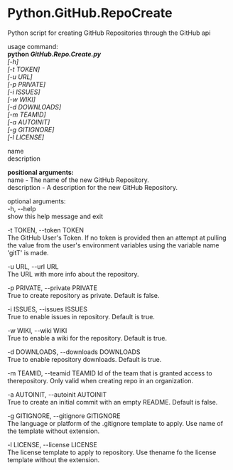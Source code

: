 # Python.GitHub.RepoCreate
Python script for creating GitHub Repositories through the GitHub api

usage command:  
**python _GitHub.Repo.Create.py_**  
*[-h]  
[-t TOKEN]  
[-u URL]  
[-p PRIVATE]  
[-i ISSUES]  
[-w WIKI]  
[-d DOWNLOADS]  
[-m TEAMID]  
[-a AUTOINIT]   
[-g GITIGNORE]  
[-l LICENSE]*  

name  
description  

**positional arguments:**  
  name - The name of the new GitHub Repository.  
  description - A description for the new GitHub Repository.  
  
optional arguments:  
  -h, --help  
  show this help message and exit  
  
  -t TOKEN, --token TOKEN  
  The GitHub User's Token. If no token is provided then an attempt at pulling the value from the user's environment variables using the variable name 'gitT' is made.  
  
  -u URL, --url URL  
  The URL with more info about the repository.  
  
  -p PRIVATE, --private PRIVATE  
  True to create repository as private. Default is false.  
  
  -i ISSUES, --issues ISSUES  
  True to enable issues in repository. Default is true.  
  
  -w WIKI, --wiki WIKI  
  True to enable a wiki for the repository. Default is true.  
  
  -d DOWNLOADS, --downloads DOWNLOADS  
  True to enable repository downloads. Default is true.  
  
  -m TEAMID, --teamid TEAMID
  Id of the team that is granted access to therepository. Only valid when creating repo in an organization.  
  
  -a AUTOINIT, --autoinit AUTOINIT  
  True to create an initial commit with an empty README. Default is false.  
  
  -g GITIGNORE, --gitignore GITIGNORE  
  The language or platform of the .gitignore template to apply. Use name of the template without extension.  
  
  -l LICENSE, --license LICENSE  
  The license template to apply to repository. Use thename fo the license template without the extension.  
